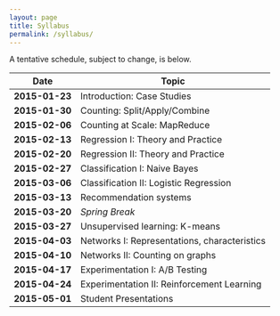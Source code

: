 ```yaml
---
layout: page
title: Syllabus
permalink: /syllabus/
---
```


A tentative schedule, subject to change, is below.

|Date|Topic|
|----|-----|
|**2015-01-23**|Introduction: Case Studies|
|**2015-01-30**|Counting: Split/Apply/Combine|
|**2015-02-06**|Counting at Scale: MapReduce|
|**2015-02-13**|Regression I: Theory and Practice|
|**2015-02-20**|Regression II: Theory and Practice|
|**2015-02-27**|Classification I: Naive Bayes|
|**2015-03-06**|Classification II: Logistic Regression|
|**2015-03-13**|Recommendation systems|
|**2015-03-20**|*Spring Break*|
|**2015-03-27**|Unsupervised learning: K-means|
|**2015-04-03**|Networks I: Representations, characteristics|
|**2015-04-10**|Networks II: Counting on graphs|
|**2015-04-17**|Experimentation I: A/B Testing|
|**2015-04-24**|Experimentation II: Reinforcement Learning|
|**2015-05-01**|Student Presentations|
